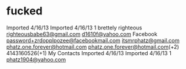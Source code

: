 fucked
======

 Imported 4/16/13 Imported 4/16/13 1 brettely righteous	righteousbabe63@gmail.com		 d1610f@yahoo.com		 Facebook	password+zrdopplpozee@facebookmail.com		 itsmrphatz@gmail.com		 phatz.one.forever@hotmail.com	phatz.one.forever@hotmail.com(+2)	4143160526(+1)	 My Contacts Imported 4/16/13 Imported 4/16/13 1 phatz1904@yahoo.com		  	
